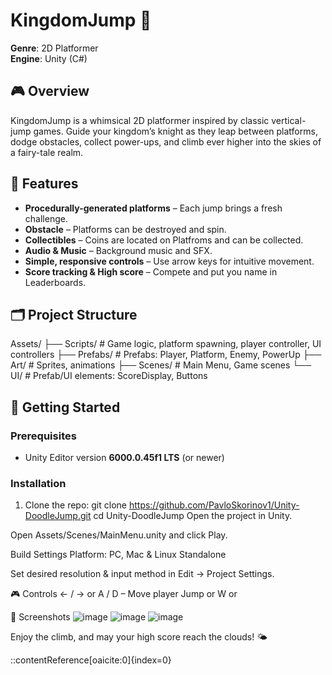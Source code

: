 # KingdomJump 🏰

**Genre**: 2D Platformer  
**Engine**: Unity (C#)

## 🎮 Overview

KingdomJump is a whimsical 2D platformer inspired by classic vertical-jump games. Guide your kingdom’s knight as they leap between platforms, dodge obstacles, collect power-ups, and climb ever higher into the skies of a fairy-tale realm.

## 🔧 Features

- **Procedurally-generated platforms** – Each jump brings a fresh challenge.
- **Obstacle** – Platforms can be destroyed and spin.
- **Collectibles** – Coins are located on Platfroms and can be collected.
- **Audio & Music** – Background music and SFX.
- **Simple, responsive controls** – Use arrow keys for intuitive movement.
- **Score tracking & High score** – Compete and put you name in Leaderboards.

## 🗂 Project Structure

Assets/
├── Scripts/ # Game logic, platform spawning, player controller, UI controllers
├── Prefabs/ # Prefabs: Player, Platform, Enemy, PowerUp
├── Art/ # Sprites, animations
├── Scenes/ # Main Menu, Game scenes
└── UI/ # Prefab/UI elements: ScoreDisplay, Buttons

## 🚀 Getting Started

### Prerequisites

- Unity Editor version **6000.0.45f1 LTS** (or newer)

### Installation

1. Clone the repo:
   git clone https://github.com/PavloSkorinov1/Unity-DoodleJump.git
   cd Unity-DoodleJump
Open the project in Unity.

Open Assets/Scenes/MainMenu.unity and click Play.

Build Settings
Platform: PC, Mac & Linux Standalone

Set desired resolution & input method in Edit → Project Settings.

🎮 Controls
← / → or A / D – Move player
Jump or W or 



📸 Screenshots
![image](https://github.com/user-attachments/assets/fff8aac4-cc4c-44e7-8c46-e43c22be86e5)
![image](https://github.com/user-attachments/assets/0fd5bb7d-798a-41cb-a7eb-568941297b2a)
![image](https://github.com/user-attachments/assets/2a259838-0679-42e2-bd7d-a14ea0718f20)


Enjoy the climb, and may your high score reach the clouds! 🌤️


::contentReference[oaicite:0]{index=0}
